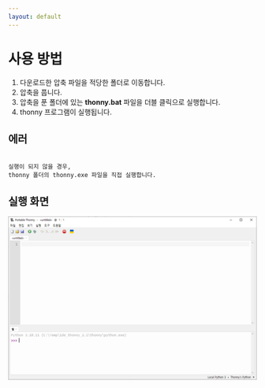 ```yaml
---
layout: default
---
```



# 사용 방법

1.  다운로드한 압축 파일을 적당한 폴더로 이동합니다.
2.  압축을 풉니다.
3.  압축을 푼 폴더에 있는 **thonny.bat** 파일을 더블 클릭으로 실행합니다.
4.  thonny 프로그램이 실행됩니다.

## 에러
```

실행이 되지 않을 경우,
thonny 폴더의 thonny.exe 파일을 직접 실행합니다.

```

## 실행 화면 

![Octocat](/assets/img/thonny.png)


